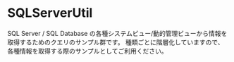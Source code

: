 # SQLServerUtil
SQL Server / SQL Database の各種システムビュー/動的管理ビューから情報を取得するためのクエリのサンプル群です。
種類ごとに階層化していますので、各種情報を取得する際のサンプルとしてご利用ください。
